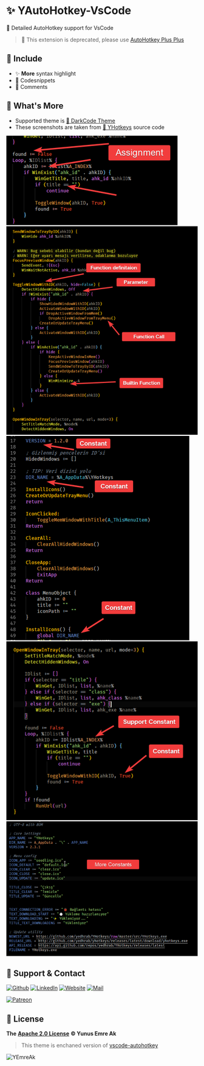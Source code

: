 # ✨ YAutoHotkey-VsCode

🤝 Detailed AutoHotkey support for VsCode

> 📢 This extension is deprecated, please use [AutoHotkey Plus Plus](https://marketplace.visualstudio.com/items?itemName=mark-wiemer.vscode-autohotkey-plus-plus)

## 🍱 Include

- ✨ **More** syntax highlight
- 💫 Codesnippets
- 💬 Comments

## 🚀 What's More

- Supported theme is [🖤 DarkCode Theme](https://marketplace.visualstudio.com/items?itemName=yedhrab.darkcode-theme-adopted-python-and-markdown)
- These screenshots are taken from [🌱 YHotkeys](https://github.com/yedhrab/YHotkeys) source code

![](res/assignment.png)
![](res/preview.png)
![](res/constants.png)
![](res/constant2.png)
![](res/more_constants.png)

## 💖 Support & Contact

​[​![Github](https://drive.google.com/uc?id=1PzkuWOoBNMg0uOMmqwHtVoYt0WCqi-O5)​](https://github.com/yedhrab) [​![LinkedIn](https://drive.google.com/uc?id=1hvdil0ZHVEzekQ4AYELdnPOqzunKpnzJ)​](https://www.linkedin.com/in/yemreak/) [​![Website](https://drive.google.com/uc?id=1wR8Ph0FBs36ZJl0Ud-HkS0LZ9b66JBqJ)​](https://yemreak.com/) [​![Mail](https://drive.google.com/uc?id=142rP0hbrnY8T9kj_84_r7WxPG1hzWEcN)​](mailto::yedhrab@gmail.com?subject=YAutoHotkey-VsCode%20%7C%20Github)​

​[​![Patreon](https://drive.google.com/uc?id=11YmCRmySX7v7QDFS62ST2JZuE70RFjDG)](https://www.patreon.com/yemreak/)

## 🔏 License

**The** [**Apache 2.0 License**](https://choosealicense.com/licenses/apache-2.0/) **©️ Yunus Emre Ak**

> This theme is enchaned version of [vscode-autohotkey](https://github.com/stef-levesque/vscode-autohotkey)

![YEmreAk](https://drive.google.com/uc?id=1Wd_YLVOkAhXPVqFMx_aZyFvyTy_88H-Z)
